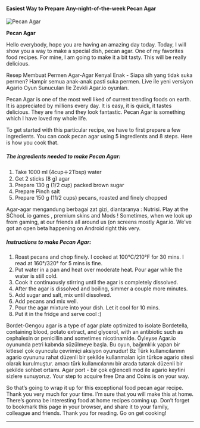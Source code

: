             

#### Easiest Way to Prepare Any-night-of-the-week Pecan Agar

![Pecan Agar](https://img-global.cpcdn.com/recipes/02155ec6179bf77f/751x532cq70/pecan-agar-recipe-main-photo.jpg)

**Pecan Agar**

Hello everybody, hope you are having an amazing day today. Today, I will show you a way to make a special dish, pecan agar. One of my favorites food recipes. For mine, I am going to make it a bit tasty. This will be really delicious.

Resep Membuat Permen Agar-Agar Kenyal Enak - Siapa sih yang tidak suka permen? Hampir semua anak-anak pasti suka permen. Live ile yeni versiyon Agario Oyun Sunucuları İle Zevkli Agar.io oyunları.

Pecan Agar is one of the most well liked of current trending foods on earth. It is appreciated by millions every day. It is easy, it is quick, it tastes delicious. They are fine and they look fantastic. Pecan Agar is something which I have loved my whole life.

To get started with this particular recipe, we have to first prepare a few ingredients. You can cook pecan agar using 5 ingredients and 8 steps. Here is how you cook that.

##### The ingredients needed to make Pecan Agar:

1.  Take 1000 ml (4cup＋2Tbsp) water
2.  Get 2 sticks (8 g) agar
3.  Prepare 130 g (1/2 cup) packed brown sugar
4.  Prepare Pinch salt
5.  Prepare 150 g (11/2 cups) pecans, roasted and finely chopped

Agar-agar mengandung berbagai zat gizi, diantaranya : Nutrisi. Play at the SChooL io games , premium skins and Mods ! Sometimes, when we look up from gaming, at our friends all around us (on screens mostly Agar.io. We've got an open beta happening on Android right this very.

##### Instructions to make Pecan Agar:

1.  Roast pecans and chop finely. I cooked at 100°C/210°F for 30 mins. I read at 160°/320° for 5 mins is fine.
2.  Put water in a pan and heat over moderate heat. Pour agar while the water is still cold.
3.  Cook it continuously stirring until the agar is completely dissolved.
4.  After the agar is dissolved and boiling, simmer a couple more minutes.
5.  Add sugar and salt, mix until dissolved.
6.  Add pecans and mix well.
7.  Pour the agar mixture into your dish. Let it cool for 10 mins.
8.  Put it in the fridge and serve cool :)

Bordet-Gengou agar is a type of agar plate optimized to isolate Bordetella, containing blood, potato extract, and glycerol, with an antibiotic such as cephalexin or penicillin and sometimes nicotinamide. Öyleyse Agar.io oyununda petri kabında süzülmeye başla. Bu oyun, bağımlılık yapan bir kitlesel çok oyunculu çevrimiçi aksiyon oyunudur! Bz Türk kullanıcılarının agario oyununu rahat düzenli bir şekilde kullanmaları için türkce agario sitesi olarak kurulmuştur. amacı türk kullanıcılarını bir arada tutarak düzenli bir şekilde sohbet ortamı. Agar port - bir çok eğlenceli mod ile agario keyfini sizlere sunuyoruz. Your step to acquire free Dna and Coins is on your way.

So that’s going to wrap it up for this exceptional food pecan agar recipe. Thank you very much for your time. I’m sure that you will make this at home. There’s gonna be interesting food at home recipes coming up. Don’t forget to bookmark this page in your browser, and share it to your family, colleague and friends. Thank you for reading. Go on get cooking!

* * *